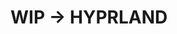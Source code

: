 # WIP -> HYPRLAND
<!-- <div align=center> -->

<!-- ![image](https://user-images.githubusercontent.com/80684231/192342745-7266665d-362b-42e4-acee-6ae3c7c6a633.png) -->
<!-- </div> -->

<!-- <div align=center> -->

<!-- # Small Description -->

<!-- <img src= "https://user-images.githubusercontent.com/80684231/193136221-4acd6235-7221-4978-9871-4774c3e7535e.png" alt="img" align="right" width="650px"> -->

<!-- ### Software -->

<!-- </div> -->

<!-- + **WM**: [AwesomeWM](https://github.com/awesomeWM/awesome/) -->
<!-- + **OS**: Arch Linux -->
<!-- + **Shell**: [zsh](https://wiki.archlinux.org/index.php/Zsh) -->
<!-- + **Terminal**: [kitty](https://github.com/kovidgoyal/kitty/) -->
<!-- + **Editor**: [Neovim](https://github.com/neovim/neovim/) -->
<!-- + **File Manager**: Nautilus -->
<!-- + **Launcher**: [rofi](https://github.com/davatorium/rofi/) -->
<!-- + **Browser**: Firefox -->
<!-- <br> -->

<!-- This repository contains my personal dotfiles for most of the programs I use on a daily basis. Primarily, this allows me to organize my rice and to easily set up the computing experience I enjoy on any machine I come across. However, it also allows me to share my preferences with others. I think there are some interesting things here worth discovering, and that's why I take the time to write (or at least try to write) sufficient comments and documentation. -->
<!-- My principles are to find a satisfactory balance between functionality and design while keeping an eye on resource consumption. I prefer keyboard-focused control over everything else and place a high value on visual consistency. I use Arch Linux as my daily driver, but there shouldn't be much here requiring this specific distribution, so using my configurations on other distros or, in the worst case, porting them shouldn't be too hard. -->

<!-- Each configuration is described in this file, you can find each configuration [below](#Configurations) (I'm working on them), several references are mentioned and linked. The [setup section](#setup) will guide you through the installation process. -->

<!-- ### Theme -->

<!-- I'm embracing a kind of mix between Dracula, TokyoNight and Nord themes. This is the result for now, but it is work in progress. -->
<!-- I really like the vibes from the Nord theme,but I would like some more vivid colors, so I'm integrating from Dracula and TokyoNight. If the results comes out good I may publish it here. -->

<!-- <div align=center> -->

<!-- # Setup -->

<!-- </div> -->

<!-- ## SMABS (Stefano Marton Automatic Bootstrapping Script) -->

<!-- I'm experimenting with a small bootstrapping script, which deploy all my dotfiles and needed packages. -->
<!-- You can find it [here](https://github.com/Stefanomarton/SMABS) -->

<!-- ## Stow -->

<!-- Here are the instructions you should follow to replicate my setup. -->
<!-- I use stow to manage my dotfiles i use [stow](https://www.gnu.org/software/stow/). -->

<!-- 1. Clone my repo -->

<!--        git clone https://github.com/Stefanomarton/DotFiles -->

<!-- 2. Enter the directory and create the symlinks with stow -->

<!--        cd DotFiles  -->
<!--        stow . -->

<!-- ## Manual cloning -->

<!-- Just clone the repo and copy what you need where you need it -->

<!-- <div align=center> -->

<!-- # Dependencies -->

<!-- </div> -->

<!-- Fonts -->

<!-- + [**Nerd Fonts**](https://www.nerdfonts.com/font-downloads) -->

<!-- Software -->
<!-- These are the essential packages for this configuration to work -->

<!--         awesome-git neovim firefox flameshot rofi feh kitty zsh starship -->

<!-- <div align=center> -->

<!-- # Configurations -->

<!-- </div> -->

<!-- ## Neovim -->

<!-- <div align=center> -->
  
<!-- ![image](https://user-images.githubusercontent.com/80684231/192338331-b0bd3b3b-d508-419c-b350-98a1204bdf30.png) -->
  
<!-- </div> -->

<!-- The configuration is kind of modularized, it makes simple to find and modify what you need. Each section is then require in the init.lua file. -->
<!-- I use nvim for latex and markdown writing and some minor programming stuff in Lua and python. -->

<!-- ## Trydactil -->

<!-- In my opinion one of the best Firefox extension, you can find more [here](https://github.com/tridactyl/tridactyl). -->
<!-- It integrated VIM keybindings in Firefox, with also a lot of other cool features. -->

<!-- ![image](https://user-images.githubusercontent.com/80684231/192339889-6cb1f369-26da-4064-8d56-69285543b995.png) -->

<!-- I like the bookmark management in particular. -->

<!-- Any letter 'x' can be assigned to a bookmark, then you can type: -->

<!-- + Open the bookmark bounde to x in the current tab -->

<!--       go'x' -->

<!-- + Open the bookmark binded to x in a new tab -->

<!--       gn'x'  -->

<!-- ## Starship -->

<!-- Starship is a cross shell prompt, highly configurable, with a lot of modules available, without all the bloat that comes with p10k for oh-my-zsh, for example. -->

<!-- I keep it very simple with a kind of lambda theme, vi-mode indicator, directory path and git module. -->

<!-- ## ZSH -->

<!-- Simple config: I use some plugins, with zpico as a plugin manager, as I don't need much other than this. -->
<!-- Several aliases are configured to make faster interaction with the terminal. -->

<!-- I have integrated fzf as much as I can, I find it efficient, especially when searching through history or files. -->

<!-- ## Xinit -->

<!-- As I have different needs in my two different devices I use a simple case function in the .xinitrc file: -->

<!--     case "$HOSTNAME" in  -->

<!--     desktop) -->
<!--       exec awesome -->
<!--       ;; -->

<!--     laptop) -->
<!--       exec awesome ~/.config/awesome-laptop/rc.lua -->
<!--       ;; -->

<!--     esac -->

<!-- Changing the $HOSTNAME I can set what I need. -->
<!-- If you don't know how to change hostname after installation, you can read [here](https://wiki.archlinux.org/title/Network_configuration#Set_the_hostname) -->

<!-- ## awesomeWM -->

<!-- I love awesomeWM, it is an automatic tiling window manager, written in lua and extremely extensible. At the beginning the learning curve is very steep, I was coming from i3, with zero knowledge about Lua. I now keep it fairly simple, but there are some crazy setup that you need to see! You can find them in the [discord](https://discord.com/invite/BPat4F87dg). -->
<!-- I use several additional modules (I have to organize them in a modules folder) : -->

<!-- + [Bling](https://blingcorp.github.io/bling/#/README) - It provides a very good scratchpad support, and a lot of other cool stuff -->
<!-- + [Lain](https://blingcorp.github.io/bling/#/README) - It provides the centered master layout that I love (ultrawide monitor user here) -->
<!-- + awesome-widget - Collection of premade widget -->

<!-- In this config files you can find two different awesome setup: -->

<!-- + Awesome -->
<!-- + Awesome-laptop -->

<!-- This is because I use different configuration file on laptop and desktop, I explain how I do it [below](https://github.com/Stefanomarton/DotFiles/edit/master/README.md#xinit). -->
<!-- In the wesome-laptop folder you can find a [small python script](https://github.com/grandchild/autohidewibox) for wibar autohiding -->
